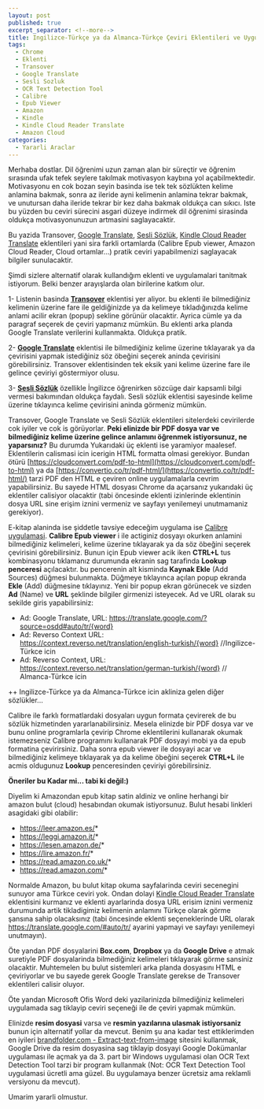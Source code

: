 ```yaml
---
layout: post
published: true
excerpt_separator: <!--more-->
title: Ingilizce-Türkçe ya da Almanca-Türkçe Çeviri Eklentileri ve Uygulamaları
tags:
  - Chrome
  - Eklenti
  - Transover
  - Google Translate
  - Sesli Sozluk
  - OCR Text Detection Tool
  - Calibre
  - Epub Viewer
  - Amazon
  - Kindle
  - Kindle Cloud Reader Translate
  - Amazon Cloud
categories:
  - Yararli Araclar
---
```

Merhaba dostlar. Dil öğrenimi uzun zaman alan bir süreçtir ve öğrenim sırasında ufak tefek seylere takılmak motivasyon kaybına yol açabilmektedir. Motivasyonu en cok bozan seyin basinda ise tek tek sözlükten kelime anlamina bakmak, sonra az ileride ayni kelimenin anlamina tekrar bakmak, ve unutursan daha ileride tekrar bir kez daha bakmak oldukça can sıkıcı. Iste bu yüzden bu ceviri sürecini asgari düzeye indirmek dil öğrenimi sirasinda oldukça motivasyonunuzun artmasini saglayacaktir.

Bu yazida Transover, [Google Translate](https://chrome.google.com/webstore/detail/google-translate/aapbdbdomjkkjkaonfhkkikfgjllcleb/), [Sesli Sözlük](https://chrome.google.com/webstore/detail/sesli-s%C3%B6zl%C3%BCk-dictionary/onboincchibngddijgpjgjllofjceifa), [Kindle Cloud Reader Translate](https://chrome.google.com/webstore/detail/kindle-cloud-reader-trans/ipalacjfeejceeogpnfaijpadginmfhk) eklentileri yani sira farkli ortamlarda (Calibre Epub viewer, Amazon Cloud Reader, Cloud ortamlar...) pratik ceviri yapabilmenizi saglayacak bilgiler sunulacaktir.

Şimdi sizlere alternatif olarak kullandığım eklenti ve uygulamalari tanitmak istiyorum. Belki benzer arayışlarda olan birilerine katkım olur.

<!--more-->

1- Listenin basinda [**Transover**](https://chrome.google.com/webstore/detail/transover/aggiiclaiamajehmlfpkjmlbadmkledi)  eklentisi yer aliyor. bu eklenti ile bilmediğiniz kelimenin üzerine fare ile geldiğinizde ya da kelimeye tıkladığınızda kelime anlami acilir ekran (popup) sekline görünür olacaktir. Ayrica cümle ya da paragraf seçerek de çeviri yapmanız mümkün. Bu eklenti arka planda Google Translate verilerini kullanmakta. Oldukça pratik.

2- [**Google Translate**](https://chrome.google.com/webstore/detail/google-translate/aapbdbdomjkkjkaonfhkkikfgjllcleb/) eklentisi ile bilmediğiniz kelime üzerine tıklayarak ya da çevirisini yapmak istediğiniz söz öbeğini seçerek aninda çevirisini görebilirsiniz. Transover eklentisinden tek eksik yani kelime üzerine fare ile gelince çeviriyi göstermiyor olusu.

3- [**Sesli Sözlük**](https://chrome.google.com/webstore/detail/sesli-s%C3%B6zl%C3%BCk-dictionary/onboincchibngddijgpjgjllofjceifa) özellikle İngilizce öğrenirken sözcüge dair kapsamli bilgi vermesi bakımından oldukça faydalı. Sesli sözlük eklentisi sayesinde kelime üzerine tıklayınca kelime çevirisini aninda görmeniz mümkün.

Transover, Google Translate ve Sesli Sözlük  eklentileri sitelerdeki cevirilerde cok iyiler ve cok is görüyorlar. **Peki elinizde bir PDF dosya var ve bilmediğiniz kelime üzerine gelince anlamını öğrenmek istiyorsunuz, ne yaparsınız?** Bu durumda Yukarıdaki üç eklenti ise yaramiyor maalesef. Eklentilerin calismasi icin icerigin HTML formatta olmasi gerekiyor. Bundan ötürü [https://cloudconvert.com/pdf-to-html](https://cloudconvert.com/pdf-to-html) ya da [https://convertio.co/tr/pdf-html/](https://convertio.co/tr/pdf-html/) tarzi PDF den HTML e çeviren online uygulamalarla cevrim yapabilirsiniz. Bu sayede HTML dosyası Chrome da açarsanız yukarıdaki üç eklentiler calisiyor olacaktir (tabi öncesinde eklenti izinlerinde eklentinin dosya URL sine erişim iznini vermeniz ve sayfayı yenilemeyi unutmamaniz gerekiyor). 

E-kitap alaninda ise şiddetle tavsiye edeceğim uygulama ise [Calibre uygulamasi](https://calibre-ebook.com/download). **Calibre Epub viewer** i ile actiginiz dosyayı okurken anlamini bilmediğiniz kelimeleri, kelime üzerine tıklayarak ya da söz öbeğini seçerek çevirisini görebilirsiniz. Bunun için Epub viewer acik iken **CTRL+L** tus kombinasyonu tıklamanız durumunda ekranin sag tarafinda **Lookup penceresi** açılacaktır. bu pencerenin alt kisminda **Kaynak Ekle** (Add Sources) düğmesi bulunmakta. Düğmeye tıklayınca açılan popup ekranda **Ekle** (Add) düğmesine tıklayınız. Yeni bir popup ekran  görünecek ve sizden **Ad** (Name) ve **URL** şeklinde bilgiler girmenizi isteyecek. Ad ve URL olarak su sekilde giris yapabilirsiniz: 

 - Ad: Google Translate, URL:  https://translate.google.com/?source=osdd#auto/tr/{word}
 - Ad: Reverso   Context   URL: https://context.reverso.net/translation/english-turkish/{word}  //Ingilizce-Türkce icin
 -  Ad: Reverso Context, URL:   https://context.reverso.net/translation/german-turkish/{word}  // Almanca-Türkce icin

++ Ingilizce-Türkce ya da Almanca-Türkce icin akliniza gelen diğer sözlükler... 

Calibre ile farklı formatlardaki dosyaları uygun formata çevirerek de bu sözlük hizmetinden yararlanabilirsiniz. Mesela elinizde bir PDF dosya var ve bunu online programlarla çevirip Chrome eklentilerini kullanarak okumak istemezseniz Calibre programını kullanarak PDF dosyayi mobi ya da epub formatina çevirirsiniz. Daha sonra epub viewer ile dosyayi acar ve bilmediğiniz kelimeye tıklayarak ya da kelime öbeğini seçerek **CTRL+L** ile acmis oldugunuz **Lookup** penceresinden çeviriyi görebilirsiniz.

**Öneriler bu Kadar mi... tabi ki değil:)** 

Diyelim ki Amazondan epub kitap satin aldiniz ve online herhangi bir amazon bulut (cloud) hesabından okumak istiyorsunuz. Bulut hesabi linkleri asagidaki gibi olabilir: 

 - https://leer.amazon.es/*  
 - https://leggi.amazon.it/* 
 - https://lesen.amazon.de/*  
 - https://lire.amazon.fr/* 
 - https://read.amazon.co.uk/*
 - https://read.amazon.com/*

Normalde Amazon, bu bulut kitap okuma sayfalarinda ceviri secenegini sunuyor ama Türkce ceviri yok. Ondan dolayi [Kindle Cloud Reader Translate](https://chrome.google.com/webstore/detail/kindle-cloud-reader-trans/ipalacjfeejceeogpnfaijpadginmfhk) eklentisini kurmanız ve eklenti ayarlarinda dosya URL erisim iznini vermeniz durumunda artik tikladigimiz kelimenin anlamını Türkçe olarak görme şansına sahip olacaksınız (tabi öncesinde eklenti seçeneklerinde URL olarak https://translate.google.com/#auto/tr/ ayarini yapmayi ve sayfayı yenilemeyi unutmayın).

Öte yandan PDF dosyalarini **Box.com**, **Dropbox** ya da **Google Drive** e atmak suretiyle PDF dosyalarinda bilmediğiniz kelimeleri tıklayarak görme sansiniz olacaktir. Muhtemelen bu bulut sistemleri arka planda dosyasını HTML e çeviriyorlar ve bu sayede gerek Google Translate gerekse de Transover eklentileri calisir oluyor.

Öte yandan Microsoft Ofis Word deki yazilarinizda bilmediğiniz kelimeleri uygulamada sag tiklayip ceviri seçeneği ile de çeviri yapmak mümkün.

Elinizde **resim dosyasi** varsa ve **resmin yazılarına ulasmak istiyorsaniz** bunun için alternatif yollar da mevcut. Benim şu ana kadar test ettiklerimden en iyileri [brandfolder.com - Extract-text-from-image](https://brandfolder.com/workbench/extract-text-from-image) sitesini kullanmak, Google Drive da resim dosyasina sag tiklayip dosyayi Google Dokümanlar uygulaması ile açmak ya da 3. part bir Windows uygulamasi olan OCR Text Detection Tool tarzi bir program kullanmak (Not: OCR Text Detection Tool uygulamasi ücretli ama güzel. Bu uygulamaya benzer ücretsiz ama reklamli versiyonu da mevcut).

Umarim yararli olmustur.
